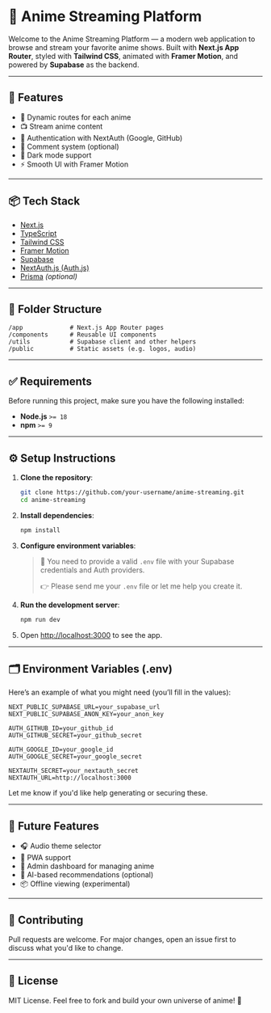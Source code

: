 # 🎥 Anime Streaming Platform

Welcome to the Anime Streaming Platform — a modern web application to browse and stream your favorite anime shows. Built with **Next.js App Router**, styled with **Tailwind CSS**, animated with **Framer Motion**, and powered by **Supabase** as the backend.

---

## 🚀 Features

- 🧠 Dynamic routes for each anime
- 📺 Stream anime content
- 🔐 Authentication with NextAuth (Google, GitHub)
- 💬 Comment system (optional)
- 🌙 Dark mode support
- ⚡ Smooth UI with Framer Motion

---

## 📦 Tech Stack

- [Next.js](https://nextjs.org/)
- [TypeScript](https://www.typescriptlang.org/)
- [Tailwind CSS](https://tailwindcss.com/)
- [Framer Motion](https://www.framer.com/motion/)
- [Supabase](https://supabase.com/)
- [NextAuth.js (Auth.js)](https://authjs.dev/)
- [Prisma](https://www.prisma.io/) *(optional)*

---

## 📁 Folder Structure

```
/app             # Next.js App Router pages
/components      # Reusable UI components
/utils           # Supabase client and other helpers
/public          # Static assets (e.g. logos, audio)
```

---

## ✅ Requirements

Before running this project, make sure you have the following installed:

- **Node.js** `>= 18`
- **npm** `>= 9`

---

## ⚙️ Setup Instructions

1. **Clone the repository**:

   ```bash
   git clone https://github.com/your-username/anime-streaming.git
   cd anime-streaming
   ```

2. **Install dependencies**:

   ```bash
   npm install
   ```

3. **Configure environment variables**:

   > 🛑 You need to provide a valid `.env` file with your Supabase credentials and Auth providers.
   >
   > 👉 Please send me your `.env` file or let me help you create it.

4. **Run the development server**:

   ```bash
   npm run dev
   ```

5. Open [http://localhost:3000](http://localhost:3000) to see the app.

---

## 🗂️ Environment Variables (.env)

Here’s an example of what you might need (you’ll fill in the values):

```env
NEXT_PUBLIC_SUPABASE_URL=your_supabase_url
NEXT_PUBLIC_SUPABASE_ANON_KEY=your_anon_key

AUTH_GITHUB_ID=your_github_id
AUTH_GITHUB_SECRET=your_github_secret

AUTH_GOOGLE_ID=your_google_id
AUTH_GOOGLE_SECRET=your_google_secret

NEXTAUTH_SECRET=your_nextauth_secret
NEXTAUTH_URL=http://localhost:3000
```

Let me know if you'd like help generating or securing these.

---

## 🧪 Future Features

- 🎧 Audio theme selector
- 📱 PWA support
- 🧩 Admin dashboard for managing anime
- 🧠 AI-based recommendations (optional)
- 📦 Offline viewing (experimental)

---

## 🤝 Contributing

Pull requests are welcome. For major changes, open an issue first to discuss what you'd like to change.

---

## 📜 License

MIT License. Feel free to fork and build your own universe of anime! 🌌
